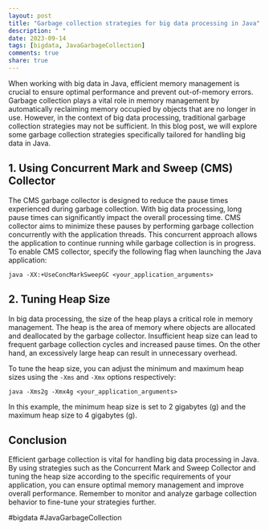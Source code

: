 ```yaml
---
layout: post
title: "Garbage collection strategies for big data processing in Java"
description: " "
date: 2023-09-14
tags: [bigdata, JavaGarbageCollection]
comments: true
share: true
---
```


When working with big data in Java, efficient memory management is crucial to ensure optimal performance and prevent out-of-memory errors. Garbage collection plays a vital role in memory management by automatically reclaiming memory occupied by objects that are no longer in use. However, in the context of big data processing, traditional garbage collection strategies may not be sufficient. In this blog post, we will explore some garbage collection strategies specifically tailored for handling big data in Java.

## 1. Using Concurrent Mark and Sweep (CMS) Collector

The CMS garbage collector is designed to reduce the pause times experienced during garbage collection. With big data processing, long pause times can significantly impact the overall processing time. CMS collector aims to minimize these pauses by performing garbage collection concurrently with the application threads. This concurrent approach allows the application to continue running while garbage collection is in progress. To enable CMS collector, specify the following flag when launching the Java application:

```
java -XX:+UseConcMarkSweepGC <your_application_arguments>
```

## 2. Tuning Heap Size

In big data processing, the size of the heap plays a critical role in memory management. The heap is the area of memory where objects are allocated and deallocated by the garbage collector. Insufficient heap size can lead to frequent garbage collection cycles and increased pause times. On the other hand, an excessively large heap can result in unnecessary overhead.

To tune the heap size, you can adjust the minimum and maximum heap sizes using the `-Xms` and `-Xmx` options respectively:

```
java -Xms2g -Xmx4g <your_application_arguments>
```

In this example, the minimum heap size is set to 2 gigabytes (g) and the maximum heap size to 4 gigabytes (g).

## Conclusion

Efficient garbage collection is vital for handling big data processing in Java. By using strategies such as the Concurrent Mark and Sweep Collector and tuning the heap size according to the specific requirements of your application, you can ensure optimal memory management and improve overall performance. Remember to monitor and analyze garbage collection behavior to fine-tune your strategies further.

#bigdata #JavaGarbageCollection